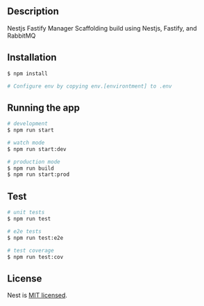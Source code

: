 ## Description

Nestjs Fastify Manager Scaffolding build using Nestjs, Fastify, and RabbitMQ

## Installation

```bash
$ npm install

# Configure env by copying env.[environtment] to .env
```

## Running the app

```bash
# development
$ npm run start

# watch mode
$ npm run start:dev

# production mode
$ npm run build
$ npm run start:prod
```

## Test

```bash
# unit tests
$ npm run test

# e2e tests
$ npm run test:e2e

# test coverage
$ npm run test:cov
```

## License

Nest is [MIT licensed](LICENSE).
